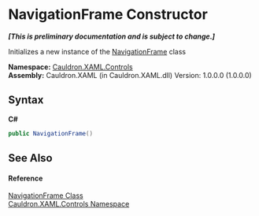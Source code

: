 # NavigationFrame Constructor 
 _**\[This is preliminary documentation and is subject to change.\]**_

Initializes a new instance of the <a href="T_Cauldron_XAML_Controls_NavigationFrame">NavigationFrame</a> class

**Namespace:**&nbsp;<a href="N_Cauldron_XAML_Controls">Cauldron.XAML.Controls</a><br />**Assembly:**&nbsp;Cauldron.XAML (in Cauldron.XAML.dll) Version: 1.0.0.0 (1.0.0.0)

## Syntax

**C#**<br />
``` C#
public NavigationFrame()
```


## See Also


#### Reference
<a href="T_Cauldron_XAML_Controls_NavigationFrame">NavigationFrame Class</a><br /><a href="N_Cauldron_XAML_Controls">Cauldron.XAML.Controls Namespace</a><br />